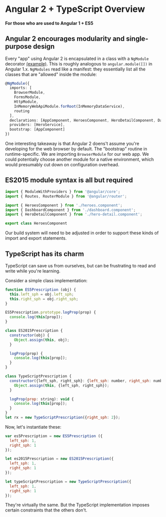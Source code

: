 # Angular 2 + TypeScript Overview
#### For those who are used to Angular 1 + ES5

## Angular 2 encourages modularity and single-purpose design
Every "app" using Angular 2 is encapsulated in a class with a `NgModule` decorator [(example)](https://github.com/bignimbus/angular2-quickstart/blob/master/app/app.module.ts).  This is roughly analogous to `angular.module([])` in Angular 1.x.  `NgModules` read like a manifest: they essentially list all the classes that are "allowed" inside the module:

```ts
@NgModule({
  imports: [
    BrowserModule,
    FormsModule,
    HttpModule,
    InMemoryWebApiModule.forRoot(InMemoryDataService),
    routing
  ],
  declarations: [AppComponent, HeroesComponent, HeroDetailComponent, DashboardComponent],
  providers: [HeroService],
  bootstrap: [AppComponent]
})
```

One interesting takeaway is that Angular 2 doens't assume you're developing for the web browser by default.  The "bootstrap" routine in runtime-specific.  We are importing `BrowserModule` for our web app.  We could potentially choose another module for a native environment, which would presumably cut down on configuration overhead.


## ES2015 module syntax is all but required

```ts
import { ModuleWithProviders } from '@angular/core';
import { Routes, RouterModule } from '@angular/router';

import { HeroesComponent } from './heroes.component';
import { DashboardComponent } from './dashboard.component';
import { HeroDetailComponent } from './hero-detail.component';
```

```ts
export class HeroesComponent
```

Our build system will need to be adjusted in order to support these kinds of import and export statements.

## TypeScript has its charm
TypeScript can save us from ourselves, but can be frustrating to read and write while you're learning.

Consider a simple class implementation:

```js
function ES5Prescription (obj) {
  this.left_sph = obj.left_sph;
  this.right_sph = obj.right_sph;
}

ES5Prescription.prototype.logProp(prop) {
  console.log(this[prop]);
}

class ES2015Prescription {
  constructor(obj) {
    Object.assign(this, obj);
  }

  logProp(prop) {
    console.log(this[prop]);
  }
}

class TypeScriptPrescription {
  constructor({left_sph, right_sph}: {left_sph: number, right_sph: number}) {
    Object.assign(this, {left_sph, right_sph});
  }

  logProp(prop: string): void {
    console.log(this[prop]);
  }
}
let rx = new TypeScriptPrescription({right_sph: 2});
```

Now, let's instantiate these:

```js
var es5Prescription = new ES5Prescription ({
  left_sph: 1,
  right_sph: 1
});

let es2015Prescription = new ES2015Prescription({
  left_sph: 1,
  right_sph: 1
});

let typeScriptPrescription = new TypeScriptPrescription({
  left_sph: 1,
  right_sph: 1
});
```

They're virtually the same.  But the TypeScript implementation imposes certain constraints that the others don't.
